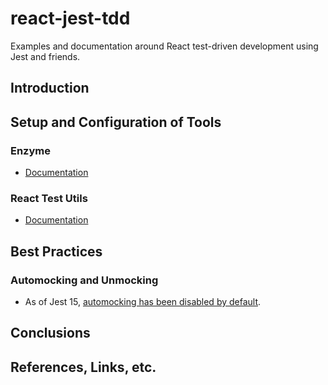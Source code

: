 # react-jest-tdd
Examples and documentation around React test-driven development using Jest and friends.


## Introduction



## Setup and Configuration of Tools

### Enzyme

- [Documentation](http://airbnb.io/enzyme/index.html)

### React Test Utils

- [Documentation](https://facebook.github.io/react/docs/test-utils.html)



## Best Practices



### Automocking and Unmocking
- As of Jest 15, [automocking has been disabled by default](https://facebook.github.io/jest/blog/2016/09/01/jest-15.html#disabled-automocking).


## Conclusions




## References, Links, etc.



